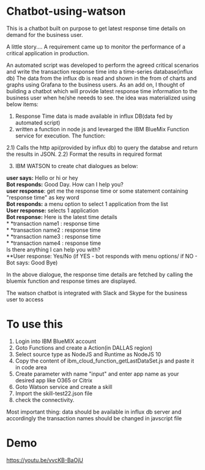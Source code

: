# Chatbot-using-watson
This is a chatbot built on purpose to get latest response time details on demand for the business user.

A little story....
A requirement came up to monitor the performance of a critical application in production. 

An automated script was developed to perform the agreed critical scenarios and write the transaction response time into a time-series database(influx db)
The data from the influx db is read and shown in the from of charts and graphs using Grafana to the business users.
As an add on, I thought of building a chatbot which will provide latest response time information to the business user when he/she neeeds to see.
the idea was materialized using below items:
1) Response Time data is made available in influx DB(data fed by automated script)
2) written a function in node js and levearged the IBM BlueMix Function service for execution. The function:

  2.1) Calls the http api(provided by influx db) to query the databse and return the results in JSON.
  2.2) Format the results in required format
  
3) IBM WATSON to create chat dialogues as below:<br />

  **user says:** Hello or hi or hey<br />
  **Bot responds:** Good Day. How can I help you?<br />
  **user response**: get me the response time or some statement containing "response time" as key word<br />
  **Bot responds:** a menu option to select 1 application from the list<br />
  **User response:** selects 1 application<br />
  **Bot response:** Here is the latest time details<br />
                    * *transaction name1 : response time<br />
                    * *transaction name2 : response time<br />
                    * *transaction name3 : response time<br />
                    * *transaction name4 : response time<br />
                  Is there anything I can help you with?<br />
  **User response: Yes/No (if YES - bot responds with menu options/ if NO - Bot says: Good Bye)<br />
              
In the above dialogue, the response time details are fetched by calling the bluemix function and response times are displayed.

The watson chatbot is integrated with Slack and Skype for the business user to access

# To use this
1) Login into IBM BlueMIX account
2) Goto Functions and create a Action(in DALLAS region)
3) Select source type as NodeJS and Runtime as NodeJS 10
4) Copy the content of ibm_cloud_function_getLastDataSet.js and paste it in code area
5) Create parameter with name "input" and enter app name as your desired app like O365 or Citrix
6) Goto Watson service and create a skill
7) Import the skill-test22.json file
8) check the connectivity.

Most important thing: data should be available in influx db server and accordingly the transaction names should be changed in javscript file

# Demo
https://youtu.be/vvcKB-BaOjU

